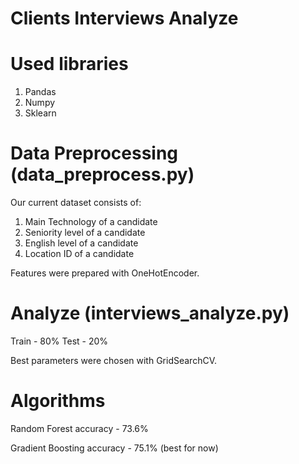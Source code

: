 # Clients Interviews Analyze

# Used libraries

1. Pandas
2. Numpy
3. Sklearn

# Data Preprocessing (data_preprocess.py)

Our current dataset consists of:
1. Main Technology of a candidate
2. Seniority level of a candidate
3. English level of a candidate
4. Location ID of a candidate

Features were prepared with OneHotEncoder.

# Analyze (interviews_analyze.py)

Train - 80%
Test - 20%

Best parameters were chosen with GridSearchCV.

# Algorithms

Random Forest
accuracy - 73.6%

Gradient Boosting
accuracy - 75.1% (best for now)

